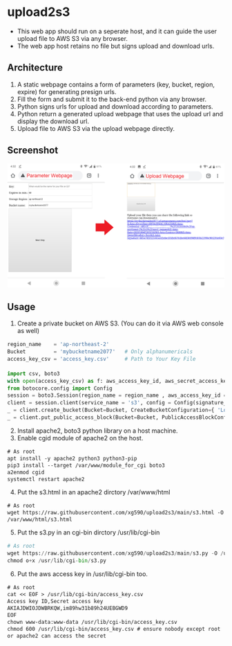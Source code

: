 # upload2s3 
* This web app should run on a seperate host, and it can guide the user upload file to AWS S3 via any browser.
* The web app host retains no file but signs upload and download urls. 
## Architecture
1. A static webpage contains a form of parameters (key, bucket, region, expire) for generating presign urls.
2. Fill the form and submit it to the back-end python via any browser.
3. Python signs urls for upload and download according to parameters.
4. Python return a generated upload webpage that uses the upload url and display the download url.
5. Upload file to AWS S3 via the upload webpage directly.
## Screenshot
![alt text](https://github.com/xg590/upload2s3/raw/main/screenshot.png "s3") 
## Usage
1. Create a private bucket on AWS S3. (You can do it via AWS web console as well)
```python
region_name    = 'ap-northeast-2'
Bucket         = 'mybucketname2077'   # Only alphanumericals
access_key_csv = 'access_key.csv'     # Path to Your Key File

import csv, boto3
with open(access_key_csv) as f: aws_access_key_id, aws_secret_access_key = [i for i in csv.reader(f)][1] 
from botocore.config import Config
session = boto3.Session(region_name = region_name , aws_access_key_id = aws_access_key_id , aws_secret_access_key = aws_secret_access_key)
client = session.client(service_name = 's3', config = Config(signature_version='s3v4'))
_ = client.create_bucket(Bucket=Bucket, CreateBucketConfiguration={ 'LocationConstraint': region_name }, )
_ = client.put_public_access_block(Bucket=Bucket, PublicAccessBlockConfiguration={ 'BlockPublicAcls': True, 'IgnorePublicAcls': True, 'BlockPublicPolicy': True, 'RestrictPublicBuckets': True })
```
2. Install apache2, boto3 python library on a host machine.
3. Enable cgid module of apache2 on the host. 
```shell
# As root
apt install -y apache2 python3 python3-pip
pip3 install --target /var/www/module_for_cgi boto3
a2enmod cgid
systemctl restart apache2
```
4. Put the s3.html in an apache2 dirctory /var/www/html 
```shell
# As root 
wget https://raw.githubusercontent.com/xg590/upload2s3/main/s3.html -O /var/www/html/s3.html
```
5. Put the s3.py in an cgi-bin dirctory /usr/lib/cgi-bin 
```python
# As root
wget https://raw.githubusercontent.com/xg590/upload2s3/main/s3.py -O /usr/lib/cgi-bin/s3.py 
chmod o+x /usr/lib/cgi-bin/s3.py
```
6. Put the aws access key in /usr/lib/cgi-bin too.   
```shell
# As root
cat << EOF > /usr/lib/cgi-bin/access_key.csv
Access key ID,Secret access key
AKIAJDWIOJDWBRKQW,im89hw31b89h24UEBGWD9
EOF
chown www-data:www-data /usr/lib/cgi-bin/access_key.csv
chmod 600 /usr/lib/cgi-bin/access_key.csv # ensure nobody except root or apache2 can access the secret 
```
